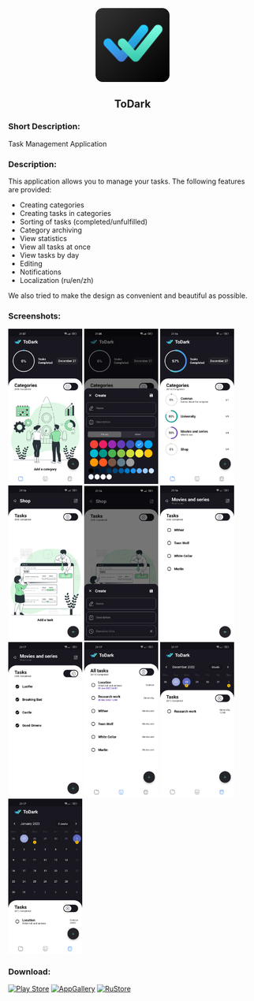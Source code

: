 <div align="center">
<img src="/assets/icons/icons_todo.png" width="150"/>
<h2>ToDark</h2>
</div>

### Short Description:
<!-- Приложение для управления задачами -->
Task Management Application

### Description:
<!-- Данное приложение позволяет управлять вашими задачами.
Предоставлены следующие возможности:
- Создание категорий
- Создание задач в категориях
- Сортировка задач (выполненные/невыполненные)
- Архивирование категории
- Просмотр статистики
- Просмотр всех задач сразу
- Просмотр задач по дням
- Редактирование
- Уведомления
- Локализация (ru/en)
Также мы постарались сделать дизайн максимально удобным и красивым. -->
This application allows you to manage your tasks.
The following features are provided:
- Creating categories
- Creating tasks in categories
- Sorting of tasks (completed/unfulfilled)
- Category archiving
- View statistics
- View all tasks at once
- View tasks by day
- Editing
- Notifications
- Localization (ru/en/zh)

We also tried to make the design as convenient and beautiful as possible.

### Screenshots:
<img src="/readme/1.jpg" width="150"/> <img src="/readme/2.jpg" width="150"/> <img src="/readme/3.jpg" width="150"/> <img src="/readme/4.jpg" width="150"/> <img src="/readme/5.jpg" width="150"/> <img src="/readme/6.jpg" width="150"/> <img src="/readme/7.jpg" width="150"/> <img src="/readme/8.jpg" width="150"/> <img src="/readme/9.jpg" width="150"/> <img src="/readme/10.jpg" width="150"/>

### Download: 
[![Play Store](https://img.shields.io/badge/Google_Play-414141?style=for-the-badge&logo=google-play&logoColor=white)](https://play.google.com/store/apps/details?id=com.yoshi.todark) 
[![AppGallery](https://img.shields.io/badge/AppGallery-red?style=for-the-badge)](https://appgallery.huawei.ru/app/C107003991) 
[![RuStore](https://img.shields.io/badge/RuStore-blue?style=for-the-badge&logo=vk&logoColor=white)](https://apps.rustore.ru/app/com.yoshi.todark) 

